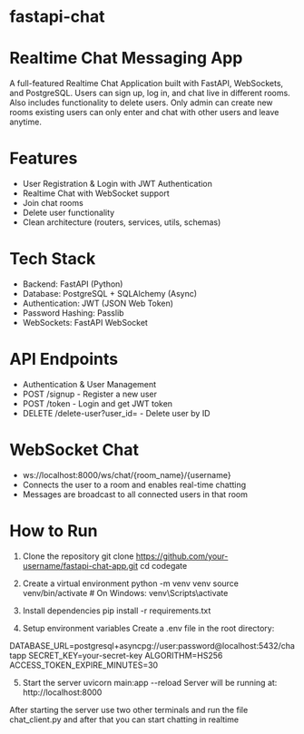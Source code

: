 # fastapi-chat
# Realtime Chat Messaging App
A full-featured Realtime Chat Application built with FastAPI, WebSockets, and PostgreSQL.
Users can sign up, log in, and chat live in different rooms. Also includes functionality to delete users. Only admin can create new rooms existing users can only enter and chat with other users and leave anytime.

# Features
* User Registration & Login with JWT Authentication
* Realtime Chat with WebSocket support
* Join chat rooms
* Delete user functionality
* Clean architecture (routers, services, utils, schemas)

# Tech Stack
* Backend: FastAPI (Python)
* Database: PostgreSQL + SQLAlchemy (Async)
* Authentication: JWT (JSON Web Token)
* Password Hashing: Passlib
* WebSockets: FastAPI WebSocket

# API Endpoints
* Authentication & User Management
* POST /signup - Register a new user
* POST /token - Login and get JWT token
* DELETE /delete-user?user_id=<UUID> - Delete user by ID

# WebSocket Chat
* ws://localhost:8000/ws/chat/{room_name}/{username}
* Connects the user to a room and enables real-time chatting
* Messages are broadcast to all connected users in that room

# How to Run
1. Clone the repository
git clone https://github.com/your-username/fastapi-chat-app.git
cd codegate

2. Create a virtual environment
python -m venv venv
source venv/bin/activate  # On Windows: venv\Scripts\activate

3. Install dependencies
pip install -r requirements.txt

4. Setup environment variables
Create a .env file in the root directory:

DATABASE_URL=postgresql+asyncpg://user:password@localhost:5432/chatapp
SECRET_KEY=your-secret-key
ALGORITHM=HS256
ACCESS_TOKEN_EXPIRE_MINUTES=30

5. Start the server
uvicorn main:app --reload
Server will be running at:
http://localhost:8000

After starting the server use two other terminals and run the file chat_client.py and after that you can start chatting in realtime 